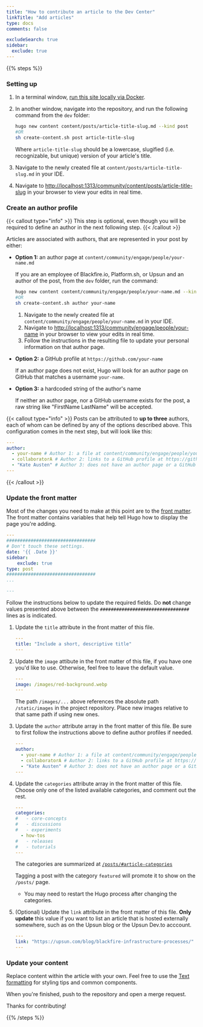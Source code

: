 ```yaml
---
title: "How to contribute an article to the Dev Center"
linkTitle: "Add articles"
type: docs
comments: false

excludeSearch: true
sidebar:
  exclude: true
---
```


{{% steps %}}

### Setting up

1. In a terminal window, [run this site locally via Docker](/community/about/contributing/local).
1. In another window, navigate into the repository, and run the following command from the `dev` folder:

    ```bash
    hugo new content content/posts/article-title-slug.md --kind post
    #OR
    sh create-content.sh post article-title-slug
    ```

    Where `article-title-slug` should be a lowercase, slugified (i.e. recognizable, but unique) version of your article's title.
1. Navigate to the newly created file at `content/posts/article-title-slug.md` in your IDE.
1. Navigate to [http://localhost:1313/community/content/posts/article-title-slug](http://localhost:1313/community/content/posts/article-title-slug) in your browser to view your edits in real time.

### Create an author profile

{{< callout type="info" >}}
  This step is optional, even though you will be required to define an author in the next following step.
{{< /callout >}}

Articles are associated with authors, that are represented in your post by either:

- **Option 1:** an author page at `content/community/engage/people/your-name.md`

    If you are an employee of Blackfire.io, Platform.sh, or Upsun and an author of the post, from the `dev` folder, run the command:

    ```bash
    hugo new content content/community/engage/people/your-name.md --kind author
    #OR
    sh create-content.sh author your-name
    ```

    1. Navigate to the newly created file at `content/community/engage/people/your-name.md` in your IDE.
    1. Navigate to [http://localhost:1313/community/engage/people/your-name](http://localhost:1313/community/engage/people/your-name) in your browser to view your edits in real time.
    1. Follow the instructions in the resulting file to update your personal information on that author page.

- **Option 2:** a GitHub profile at `https://github.com/your-name`

    If an author page does not exist, Hugo will look for an author page on GitHub that matches a username `your-name`.

- **Option 3:** a hardcoded string of the author's name

    If neither an author page, nor a GitHub username exists for the post, a raw string like "FirstName LastName" will be accepted.

{{< callout type="info" >}}
  Posts can be attributed to **up to three** authors, each of whom can be defined by any of the options described above.
  This configuration comes in the next step, but will look like this:

```yaml {filename="content/posts/article-title-slug.md"}
---
author:
  - your-name # Author 1: a file at content/community/engage/people/your-name.md
  - collaboratorA # Author 2: links to a GitHub profile at https://github.com/collaboratorA
  - "Kate Austen" # Author 3: does not have an author page or a GitHub profile.
---
```

{{< /callout >}}

### Update the front matter

Most of the changes you need to make at this point are to the [front matter](https://gohugo.io/content-management/front-matter/).
The front matter contains variables that help tell Hugo how to display the page you're adding.

```yaml {filename="content/posts/article-title-slug.md"}
---
#################################
# Don't touch these settings.
date: '{{ .Date }}'
sidebar:
    exclude: true
type: post
#################################
...

---
```

Follow the instructions below to update the required fields.
Do **not** change values presented above between the `#################################` lines as is indicated.

1. Update the `title` attribute in the front matter of this file.

    ```yaml {filename="content/posts/article-title-slug.md"}
    ---
    title: "Include a short, descriptive title"
    ---
    ```

1. Update the `image` attibute in the front matter of this file, if you have one you'd like to use.
Otherwise, feel free to leave the default value.

    ```yaml {filename="content/posts/article-title-slug.md"}
    ---
    image: /images/red-background.webp
    ---
    ```

    The path `/images/...` above references the absolute path `/static/images` in the project repository.
    Place new images relative to that same path if using new ones.

1. Update the `author` attribute array in the front matter of this file.
    Be sure to first follow the instructions above to define author profiles if needed.

    ```yaml {filename="content/posts/article-title-slug.md"}
    ---
    author:
      - your-name # Author 1: a file at content/community/engage/people/your-name.md
      - collaboratorA # Author 2: links to a GitHub profile at https://github.com/collaboratorA
      - "Kate Austen" # Author 3: does not have an author page or a GitHub profile.
    ---
    ```

1. Update the `categories` attribute array in the front matter of this file.
Choose only one of the listed available categories, and comment out the rest.

    ```yaml {filename="content/posts/article-title-slug.md"}
    ---
    categories:
    #   - core-concepts
    #   - discussions
    #   - experiments
      - how-tos
    #   - releases
    #   - tutorials
    ---
    ```

    The categories are summarized at [`/posts/#article-categories`](/posts/#article-categories)

    Tagging a post with the category `featured` will promote it to show on the `/posts/` page.

    * You may need to restart the Hugo process after changing the categories.
     

1. (Optional) Update the `link` attribute in the front matter of this file. 
**Only update** this value if you want to list an article that is hosted externally somewhere, such as on the Upsun blog or the Upsun Dev.to acccount.

    ```yaml {filename="content/posts/article-title-slug.md"}
    ---
    link: "https://upsun.com/blog/blackfire-infrastructure-processes/"
    ---
    ```

### Update your content

Replace content within the article with your own. 
Feel free to use the [Text formatting](/community/about/contributing/format) for styling tips and common components.

When you're finished, push to the repository and open a merge request.

Thanks for contributing!

{{% /steps %}}
